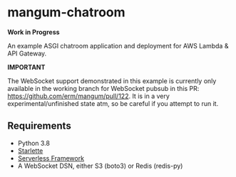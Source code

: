 # mangum-chatroom

**Work in Progress**

An example ASGI chatroom application and deployment for AWS Lambda & API Gateway. 

**IMPORTANT**

The WebSocket support demonstrated in this example is currently only available in the working branch for WebSocket pubsub in this PR: https://github.com/erm/mangum/pull/122. It is in a very experimental/unfinished state atm, so be careful if you attempt to run it.

## Requirements

- Python 3.8
- [Starlette](https://www.starlette.io/)
- [Serverless Framework](https://github.com/serverless/serverless)
- A WebSocket DSN, either S3 (boto3) or Redis (redis-py)
